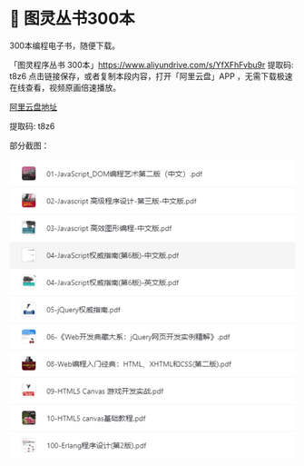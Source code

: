 # 🍳 图灵丛书300本

300本编程电子书，随便下载。

「图灵程序丛书 300本」https://www.aliyundrive.com/s/YfXFhFvbu9r 提取码: t8z6 点击链接保存，或者复制本段内容，打开「阿里云盘」APP ，无需下载极速在线查看，视频原画倍速播放。

[阿里云盘地址](https://www.aliyundrive.com/s/YfXFhFvbu9r )

提取码: t8z6

部分截图：

![tuling-books](../.vuepress/public/images/tuling-books.png)

